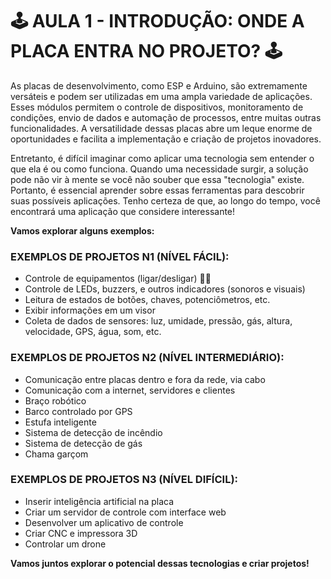 # 🕹 AULA 1 - INTRODUÇÃO: ONDE A PLACA ENTRA NO PROJETO? 🕹

As placas de desenvolvimento, como ESP e Arduino, são extremamente versáteis e podem ser utilizadas em uma ampla variedade de aplicações. Esses módulos permitem o controle de dispositivos, monitoramento de condições, envio de dados e automação de processos, entre muitas outras funcionalidades. A versatilidade dessas placas abre um leque enorme de oportunidades e facilita a implementação e criação de projetos inovadores.

Entretanto, é difícil imaginar como aplicar uma tecnologia sem entender o que ela é ou como funciona. Quando uma necessidade surgir, a solução pode não vir à mente se você não souber que essa "tecnologia" existe. Portanto, é essencial aprender sobre essas ferramentas para descobrir suas possíveis aplicações. Tenho certeza de que, ao longo do tempo, você encontrará uma aplicação que considere interessante!

**Vamos explorar alguns exemplos:**

### EXEMPLOS DE PROJETOS N1 (NÍVEL FÁCIL):
* Controle de equipamentos (ligar/desligar) 🔌💡
* Controle de LEDs, buzzers, e outros indicadores (sonoros e visuais)
* Leitura de estados de botões, chaves, potenciômetros, etc.
* Exibir informações em um visor
* Coleta de dados de sensores: luz, umidade, pressão, gás, altura, velocidade, GPS, água, som, etc.

### EXEMPLOS DE PROJETOS N2 (NÍVEL INTERMEDIÁRIO):
* Comunicação entre placas dentro e fora da rede, via cabo
* Comunicação com a internet, servidores e clientes
* Braço robótico
* Barco controlado por GPS
* Estufa inteligente
* Sistema de detecção de incêndio
* Sistema de detecção de gás
* Chama garçom

### EXEMPLOS DE PROJETOS N3 (NÍVEL DIFÍCIL):
* Inserir inteligência artificial na placa
* Criar um servidor de controle com interface web
* Desenvolver um aplicativo de controle
* Criar CNC e impressora 3D
* Controlar um drone

**Vamos juntos explorar o potencial dessas tecnologias e criar projetos!**
